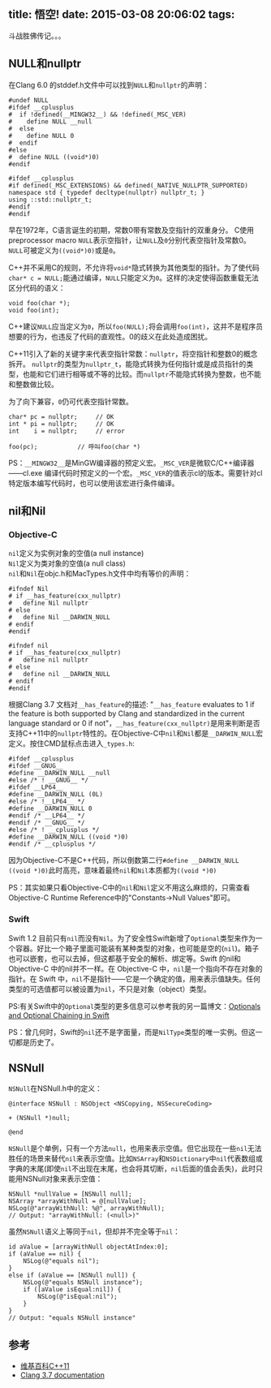 title: 悟空!
date: 2015-03-08 20:06:02
tags:
---

斗战胜佛传记。。。  

<!--more-->
## NULL和nullptr

在Clang 6.0 的stddef.h文件中可以找到`NULL`和`nullptr`的声明：

```
#undef NULL
#ifdef __cplusplus
#  if !defined(__MINGW32__) && !defined(_MSC_VER)
#    define NULL __null
#  else
#    define NULL 0
#  endif
#else
#  define NULL ((void*)0)
#endif

#ifdef __cplusplus
#if defined(_MSC_EXTENSIONS) && defined(_NATIVE_NULLPTR_SUPPORTED)
namespace std { typedef decltype(nullptr) nullptr_t; }
using ::std::nullptr_t;
#endif
#endif
```

早在1972年，C语言诞生的初期，常数0带有常数及空指针的双重身分。 C使用preprocessor macro `NULL`表示空指针，让`NULL`及`0`分别代表空指针及常数0。 `NULL`可被定义为`((void*)0)`或是`0`。

C++并不采用C的规则，不允许将`void*`隐式转换为其他类型的指针。为了使代码`char* c = NULL;`能通过编译，`NULL`只能定义为`0`。这样的决定使得函数重载无法区分代码的语义：  

```
void foo(char *);
void foo(int);
```

C++建议`NULL`应当定义为`0`，所以`foo(NULL);`将会调用`foo(int)`，这并不是程序员想要的行为，也违反了代码的直观性。0的歧义在此处造成困扰。

C++11引入了新的关键字来代表空指针常数：`nullptr`，将空指针和整数0的概念拆开。 `nullptr`的类型为`nullptr_t`，能隐式转换为任何指针或是成员指针的类型，也能和它们进行相等或不等的比较。而`nullptr`不能隐式转换为整数，也不能和整数做比较。

为了向下兼容，`0`仍可代表空指针常数。  

```
char* pc = nullptr;     // OK
int * pi = nullptr;     // OK
int    i = nullptr;     // error
 
foo(pc);           // 呼叫foo(char *)
```

PS：`__MINGW32__`是MinGW编译器的预定义宏。`_MSC_VER`是微软C/C++编译器——cl.exe 编译代码时预定义的一个宏。`_MSC_VER`的值表示cl的版本。需要针对cl特定版本编写代码时，也可以使用该宏进行条件编译。


## nil和Nil

### Objective-C

`nil`定义为实例对象的空值(a null instance)  
`Nil`定义为类对象的空值(a null class)  
`nil`和`Nil`在objc.h和MacTypes.h文件中均有等价的声明：  

```
#ifndef Nil
# if __has_feature(cxx_nullptr)
#   define Nil nullptr
# else
#   define Nil __DARWIN_NULL
# endif
#endif

#ifndef nil
# if __has_feature(cxx_nullptr)
#   define nil nullptr
# else
#   define nil __DARWIN_NULL
# endif
#endif
```

根据Clang 3.7 文档对`__has_feature`的描述: "`__has_feature` evaluates to 1 if the feature is both supported by Clang and standardized in the current language standard or 0 if not"，`__has_feature(cxx_nullptr)`是用来判断是否支持C++11中的`nullptr`特性的。在Objective-C中`nil`和`Nil`都是`__DARWIN_NULL`宏定义。按住CMD鼠标点击进入`_types.h`:  

```
#ifdef __cplusplus
#ifdef __GNUG__
#define __DARWIN_NULL __null
#else /* ! __GNUG__ */
#ifdef __LP64__
#define __DARWIN_NULL (0L)
#else /* !__LP64__ */
#define __DARWIN_NULL 0
#endif /* __LP64__ */
#endif /* __GNUG__ */
#else /* ! __cplusplus */
#define __DARWIN_NULL ((void *)0)
#endif /* __cplusplus */
```

因为Objective-C不是C++代码，所以倒数第二行`#define __DARWIN_NULL ((void *)0)`此时高亮，意味着最终`nil`和`Nil`本质都为`((void *)0)`  

PS：其实如果只看Objective-C中的`nil`和`Nil`定义不用这么麻烦的，只需查看Objective-C Runtime Reference中的"Constants->Null Values"即可。  

### Swift

Swift 1.2 目前只有`nil`而没有`Nil`。为了安全性Swift新增了`Optional`类型来作为一个容器。好比一个箱子里面可能装有某种类型的对象，也可能是空的(`nil`)。箱子也可以嵌套，也可以去掉，但这都基于安全的解析、绑定等。Swift 的nil和 Objective-C 中的nil并不一样。在 Objective-C 中，`nil`是一个指向不存在对象的指针。在 Swift 中，`nil`不是指针——它是一个确定的值，用来表示值缺失。任何类型的可选值都可以被设置为`nil`，不只是对象（object）类型。  

PS:有关Swift中的`Optional`类型的更多信息可以参考我的另一篇博文：[Optionals and Optional Chaining in Swift](http://yulingtianxia.com/blog/2014/06/17/optionals-and-optional-chaining-in-swift/#Nil_Coalescing_Operator)  

PS：曾几何时，Swift的`nil`还不是字面量，而是`NilType`类型的唯一实例。但这一切都是历史了。  

## NSNull
`NSNull`在NSNull.h中的定义：  

```
@interface NSNull : NSObject <NSCopying, NSSecureCoding>

+ (NSNull *)null;

@end
```

`NSNull`是个单例，只有一个方法`null`，也用来表示空值。但它出现在一些`nil`无法胜任的场景来替代`nil`来表示空值。比如`NSArray`和`NSDictionary`中`nil`代表数组或字典的末尾(即使`nil`不出现在末尾，也会将其切断，`nil`后面的值会丢失)，此时只能用NSNull对象来表示空值：  

```
NSNull *nullValue = [NSNull null];
NSArray *arrayWithNull = @[nullValue];
NSLog(@"arrayWithNull: %@", arrayWithNull);
// Output: "arrayWithNull: (<null>)"
```

虽然`NSNull`语义上等同于`nil`，但却并不完全等于`nil`：  

```
id aValue = [arrayWithNull objectAtIndex:0];
if (aValue == nil) {
    NSLog(@"equals nil");
}
else if (aValue == [NSNull null]) {
    NSLog(@"equals NSNull instance");
    if ([aValue isEqual:nil]) {
        NSLog(@"isEqual:nil");
    }
}
// Output: "equals NSNull instance"
```


## 参考
- [维基百科C++11](http://zh.wikipedia.org/wiki/C%2B%2B11#.E9.80.9A.E7.94.A8.E6.99.BA.E8.83.BD.E6.8C.87.E9.87.9D)
- [Clang 3.7 documentation](http://clang.llvm.org/docs/LanguageExtensions.html#langext-has-feature-back-compat)
